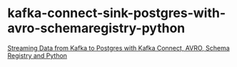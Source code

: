 # kafka-connect-sink-postgres-with-avro-schemaregistry-python
[Streaming Data from Kafka to Postgres with Kafka Connect, AVRO, Schema Registry and Python](https://hellokoding.com/kafka-connect-sinks-data-to-postgres-example-with-avro-schema-registry-and-python/)
